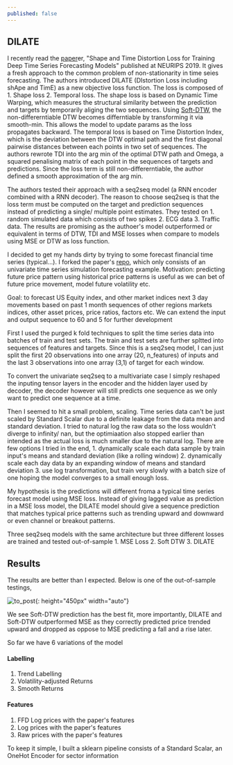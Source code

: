 ```yaml
---
published: false
---
```

## DILATE

I recently read the [paper](https://github.com/vincent-leguen/DILATE)er, "Shape and Time Distortion Loss for Training Deep Time Series Forecasting Models" published at NEURIPS 2019. It gives a fresh approach to the common problem of non-stationarity in time seies forecasting. The authors introduced 
DILATE (DIstortion Loss including shApe and TimE) as a new objective loss function. The loss is composed of 1. Shape loss 2. Temporal loss. 
The shape loss is based on Dynamic Time Warping, which measures the structural similarity between the prediction and targets by temporarily aliging the two sequences. Using [Soft-DTW](http://proceedings.mlr.press/v70/cuturi17a/cuturi17a.pdf), the non-differerntiable DTW becomes differntiable by transforming it via smooth-min. This allows the model to update params as the loss propagates backward.
The temporal loss is based on Time Distortion Index, which is the deviation between the DTW optimal path and the first diagonal pairwise distances between each points in two set of sequences. The authors rewrote TDI into the arg min of the optimal DTW path and Omega, a squared penalising matrix of each point in the sequences of targets and predictions. Since the loss term is still non-differerntiable, the author defined a smooth approximation of the arg min. 

The authors tested their approach with a seq2seq model (a RNN encoder combined with a RNN decoder). The reason to choose seq2seq is that the loss term must be computed on the target and prediction sequences instead of predicting a single/ multiple point estimates. They tested on 1. random simulated data which consists of two spikes 2. ECG data 3. Traffic data. The results are promising as the authoer's model outperformed or equivalent in terms of DTW, TDI and MSE losses when compare to models using MSE or DTW as loss function.

I decided to get my hands dirty by trying to some forecast financial time series (typical...). I forked the paper's [repo](https://github.com/vincent-leguen/DILATE), which only consists of an univariate time series simulation forecasting example. 
Motivation: predicting future price pattern using historical price patterns is useful as we can bet of future price movement, model future volatility etc. 

Goal: to forecast US Equity index, and other market indices next 3 day movements based on past 1 month sequences of other regions markets indices, other asset prices, price ratios, factors etc. We can extend the input and output sequence to 60 and 5 for further development

First I used the purged k fold techniques to split the time series data into batches of train and test sets. The train and test sets are further spltted into sequences of features and targets. Since this is a seq2seq model, I can just split the first 20 observations into one array (20, n_features) of inputs and the last 3 observations into one array (3,1) of target for each window. 

To convert the univariate seq2seq to a multivariate case I simply reshaped the inputing tensor layers in the encoder and the hidden layer used by decoder, the decoder however will still predicts one sequence as we only want to predict one sequence at a time. 

Then I seemed to hit a small problem, scaling. Time series data can't be just scaled by Standard Scalar due to a definite leakage from the data mean and standard deviation. I tried to natural log the raw data so the loss wouldn't diverge to infinity/ nan, but the optimiaation also stopped earlier than intended as the actual loss is much smaller due to the natural log. 
There are few options I tried in the end, 1. dynamically scale each data sample by train input's means and standard deviation (like a rolling window) 2. dynamically scale each day data by an expanding window of means and standard deviation 3. use log transformation, but train very slowly with a batch size of one hoping the model converges to a small enough loss.

My hypothesis is the predictions will different froma a typical time series forecast model using MSE loss. Instead of giving lagged value as prediction in a MSE loss model, the DILATE model should give a sequence prediction that matches typical price patterns such as trending upward and downward or even channel or breakout patterns. 


Three seq2seq models with the same architecture but three different losses are trained and tested out-of-sample 1. MSE Loss 2. Soft DTW 3. DILATE

## Results
The results are better than I expected. Below is one of the out-of-sample testings, 

![to_post]({{site.baseurl}}/images/to_post.png){: height="450px" width="auto"} 

We see Soft-DTW prediction has the best fit, more importantly, DILATE and Soft-DTW outperformed MSE as they correctly predicted price trended upward and dropped as oppose to MSE predicting a fall and a rise later.  

So far we have 6 variations of the model
#### Labelling
1. Trend Labelling
2. Volatility-adjusted Returns
3. Smooth Returns

#### Features
1. FFD Log prices with the paper's features
2. Log prices with the paper's features
3. Raw prices with the paper's features


To keep it simple, I built a sklearn pipeline consists of a Standard Scalar, an OneHot Encoder for sector information









